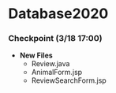 # Database2020

### Checkpoint (3/18 17:00)
* __New Files__
	* Review.java
	* AnimalForm.jsp
	* ReviewSearchForm.jsp
